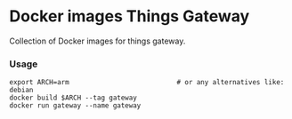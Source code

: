 # Docker images Things Gateway

Collection of Docker images for things gateway.

### Usage

```
export ARCH=arm                           # or any alternatives like: debian 
docker build $ARCH --tag gateway 
docker run gateway --name gateway
```
